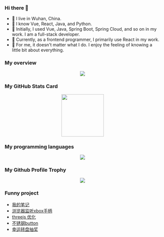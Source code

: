 ### Hi there 👋

<!--
**adseng/adseng** is a ✨ _special_ ✨ repository because its `README.md` (this file) appears on your GitHub profile.

Here are some ideas to get you started:


- 🔭 I’m live in wuhan, china
- 🌱 I’m currently working on frontend
- 👯 I donnot care what ever i do, frontend or backend
- 🤔 I’m good at react, vue, node, java, python. I 
- 💬 Ask me about ...
- 📫 How to reach me: ...
- 😄 Pronouns: ...
- ⚡ Fun fact: ...
-->


- 🔭 I live in Wuhan, China.
- 🌱 I know Vue, React, Java, and Python.
- 👯 Initially, I used Vue, Java, Spring Boot, Spring Cloud, and so on in my work. I am a full-stack developer.
- 🤔 Currently, as a frontend programmer, I primarily use React in my work.
- 💬 For me, it doesn't matter what I do. I enjoy the feeling of knowing a little bit about everything.

### My overview
<div align="center"> 
<img src="https://metrics.lecoq.io/adseng?template=classic&config.timezone=Asia%2FShanghai"> 
</div>

### My GitHub Stats Card
<div align="center"> 
<img height="137px" src="https://github-readme-stats.vercel.app/api?username=adseng&hide_title=true&hide_border=true&show_icons=true&line_height=21&text_color=000&icon_color=000&bg_color=0,ea6161,ffc64d,fffc4d,52fa5a&theme=dracula" /> 
</div>

### My programming languages
<div align="center">
<img src="https://github-readme-stats.vercel.app/api/top-langs/?username=adseng&hide_title=true&hide_border=true&layout=compact&langs_count=6&text_color=000&icon_color=fff&bg_color=0,52fa5a,4dfcff,c64dff&theme=graywhite" />
</div>

### My Github Profile Trophy
<div align="center">
<img src="https://github-profile-trophy.vercel.app/?username=adseng" />
</div>

### Funny project
- <a target='_blank' href='https://adseng.github.io/me/'>我的笔记</a>
- <a target='_blank' href='https://adseng.github.io/xbox-controller/'>浏览器监听xbox手柄</a>
- <a target='_blank' href='https://github.com/adseng/threejs-img'>threejs 优化</a>
- <a target='_blank' href='https://adseng.github.io/steel-button/'>不锈钢button</a>
- <a target='_blank' href='https://adseng.github.io/lucky-turnplate/'>幸运转盘抽奖</a>










